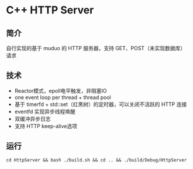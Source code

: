 # C++ HTTP Server

## 简介

自行实现的基于 muduo 的 HTTP 服务器，支持 GET、POST（未实现数据库） 请求



## 技术

- Reactor模式，epoll电平触发，非阻塞IO
- one event loop per thread + thread pool
- 基于 timerfd + std::set（红黑树）的定时器，可以关闭不活跃的 HTTP 连接
- eventfd 实现异步线程唤醒
- 双缓冲异步日志
- 支持 HTTP keep-alive选项



## 运行

```shell
cd HttpServer && bash ./build.sh && cd .. && ./build/Debug/HttpServer
```

